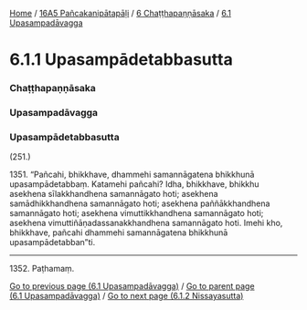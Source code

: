 
[Home](/) / [16A5 Pañcakanipātapāḷi](/tipitaka/16A5.md) / [6 Chaṭṭhapaṇṇāsaka](/tipitaka/16A5/6.md) / [6.1 Upasampadāvagga](/tipitaka/16A5/6/6.1.md)

# 6.1.1 Upasampādetabbasutta

### Chaṭṭhapaṇṇāsaka

### Upasampadāvagga

### Upasampādetabbasutta

(251.)

1351\. “Pañcahi, bhikkhave, dhammehi samannāgatena bhikkhunā upasampādetabbaṃ. Katamehi pañcahi? Idha, bhikkhave, bhikkhu asekhena sīlakkhandhena samannāgato hoti; asekhena samādhikkhandhena samannāgato hoti; asekhena paññākkhandhena samannāgato hoti; asekhena vimuttikkhandhena samannāgato hoti; asekhena vimuttiñāṇadassanakkhandhena samannāgato hoti. Imehi kho, bhikkhave, pañcahi dhammehi samannāgatena bhikkhunā upasampādetabban”ti.

---

1352\. Paṭhamaṃ.



[Go to previous page (6.1 Upasampadāvagga)](/tipitaka/16A5/6/6.1.md) / [Go to parent page (6.1 Upasampadāvagga)](/tipitaka/16A5/6/6.1.md) / [Go to next page (6.1.2 Nissayasutta)](/tipitaka/16A5/6/6.1/6.1.2.md)


